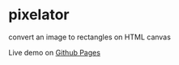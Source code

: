 # pixelator
convert an image to rectangles on HTML canvas

Live demo on <a href="https://flying-toast.github.io/pixelator/" target="_blank">Github Pages</a>
